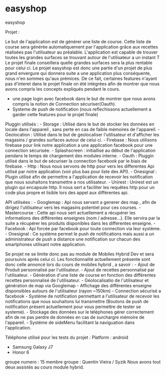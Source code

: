 # easyshop
easyshop

Projet :

Le but de l'application est de générer une liste de course.
Cette liste de course sera générée automatiquement par l'application grâce aux recettes réalisées pas l'utilisateur au préalable.
L'application est capable de trouver toutes les grandes surfaces se trouvant autour de l'utilisateur a un instant T Le projet finale conseillera quelle grandes surfaces sera la plus rentable pour celui ci.
Le projet easyshop est donc une partie d'un projet de plus grand envergure qui donnera suite a une application plus conséquente, nous n'en sommes qu'aux prémices.
De ce fait, certaines features n'ayant pas d'interet dans le projet finale on été intégrées afin de montrer que nous avons compris les concepts expliqués pendant le cours.
   - une page login avec facebook dans le but de montrer que nous avons compris la notion de Connection sécuriser(Oauth).
   - Systeme de push de notification (nous reflechissons actuellement a garder cette features pour le projet finale)


Pluggin utilisés :
	- Storage : Utilisé dans le but de stocker les données en locale dans l'appareil , sans perte en cas de faible mémoires de l'appareil.
	- Geolocation : Utilisé dans le but de geolocaliser l'utilisateur et d'afficher les magasins / grandes surfaces autour de celui ci.
	- Firebase : Nous utilisons firebase pour link notre application a une application facebook pour une connection sécurisée.
	- Splashscreen : initiallisé au début de l'application pendans le temps de chargement des modules interne.
	- Oauth : Pluggin utilisé dans le but de sécuriser la connection facebook par le biais de firebase.
	- Http : Nous nous servons de http pour vers les differentes Api utilisé par notre application (voir plus bas pour liste des API).
	- Onesignal : Plugin utilisé afin de permettre a l'application de recevoir les notification que nous souhaitons transmettre a nos utilisateur.
	- Unirest : Unirest est un plugin qui encapsule http. Il nous sert a faciliter les requêtes http pour un code plus propre et lisible lors des appel aux différentes api.


API utilisées :
	- Googlemap : Api nous servant a generer des map , afin de dirigez l'utilisateur vers les magasins potentiel pour ces courses.
	- Mastercourse : Cette api nous sert actuellement a récupérer les informations des différentes enseignes (nom / adresse...). Elle servira par la suite a récupérer les produits disponibles dans les differentes enseigne.
	- Facebook : Api forcée par facebook pour toute connection via leur système.
	- Onesignal : Ce système permet le push de notifications mais aussi a un administrateur de push a distance une notification sur chacun des smartphones utilisant notre application. 

Se projet ne se limite donc pas au module de Mobiles Hybrid Dev et sera poursuivis aprés celui ci.
Les fonctionnalité actuellement présente sont donc celle annoncé lors du cours de mobiles hybrid , a savoir :
	- Ajout de Produit personnalisé par l'utilisateur.
	- Ajout de recettes personnalisé par l'utilisateur.
	- Génération d'une liste de course en fonction des différentes recettes personnalisé de l'utilisateur.
	- Géolocalisatio de l'utilisateur et génération de map via Googlemap
	- Affichage des différentes enseigne disponsibles autours de l'utilisateur (rayon ~150km)
	- Connection sécurisé a facebook
	- Systéme de notification permettant a l'utilisateur de recevoir les notifications que nous souhaitons lui transmettre (Boutons de push de notification présent actuellement pour vous permettre de tester se systeme).
	- Stockage des données sur le téléphones gérer correctement afin de ne pas perdre de données en cas de surchargre mémoire de l'appareil.
	- Systéme de sideMenu facilitant la naviguation dans l'application.

Téléphone utilisé pour les tests du projet : 
 Platform : android
 - Samsung Galaxy J7
 - Honor 6
 
groupe numero : 15
membre groupe : Quentin Vieira / Syzik
Nous avons tout deux assistés au cours module hybrid.
